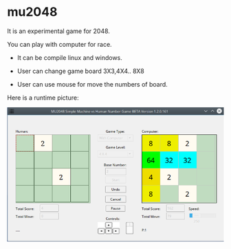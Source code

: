 # mu2048
It is an experimental game for 2048.

You can play with computer for race.

* It can be compile linux and windows.

* User can change game board 3X3,4X4.. 8X8

* User can use mouse for move the numbers of board.


Here is a runtime picture:

![alt text](https://raw.githubusercontent.com/mehmetulukaya/mu2048/master/doc/runtime.png)
